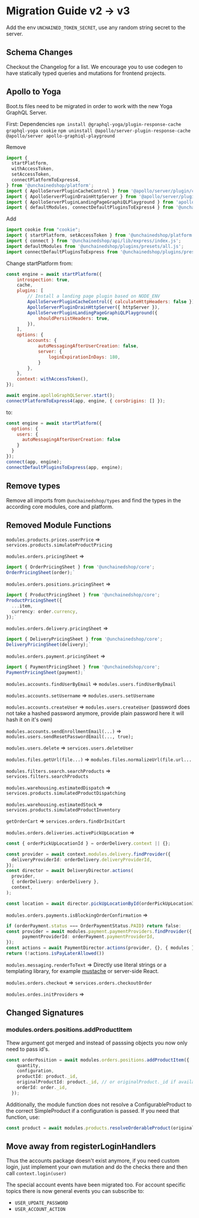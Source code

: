 # Migration Guide v2 -> v3

Add the env `UNCHAINED_TOKEN_SECRET`, use any random string secret to the server.

## Schema Changes

Checkout the Changelog for a list. We encourage you to use codegen to have statically typed queries and
mutations for frontend projects.

## Apollo to Yoga

Boot.ts files need to be migrated in order to work with the new Yoga GraphQL Server.

First: Dependencies `npm install @graphql-yoga/plugin-response-cache graphql-yoga cookie`
`npm uninstall @apollo/server-plugin-response-cache @apollo/server apollo-graphiql-playground`

Remove

```js
import {
  startPlatform,
  withAccessToken,
  setAccessToken,
  connectPlatformToExpress4,
} from '@unchainedshop/platform';
import { ApolloServerPluginCacheControl } from '@apollo/server/plugin/cacheControl';
import { ApolloServerPluginDrainHttpServer } from '@apollo/server/plugin/drainHttpServer';
import { ApolloServerPluginLandingPageGraphiQLPlayground } from 'apollo-graphiql-playground';
import { defaultModules, connectDefaultPluginsToExpress4 } from '@unchainedshop/plugins';
```

Add

```js
import cookie from "cookie";
import { startPlatform, setAccessToken } from '@unchainedshop/platform';
import { connect } from '@unchainedshop/api/lib/express/index.js';
import defaultModules from '@unchainedshop/plugins/presets/all.js';
import connectDefaultPluginsToExpress from '@unchainedshop/plugins/presets/all-express.js';
```

Change startPlatform from:

```js
const engine = await startPlatform({
    introspection: true,
    cache,
    plugins: [
        // Install a landing page plugin based on NODE_ENV
        ApolloServerPluginCacheControl({ calculateHttpHeaders: false }),
        ApolloServerPluginDrainHttpServer({ httpServer }),
        ApolloServerPluginLandingPageGraphiQLPlayground({
            shouldPersistHeaders: true,
        }),
    ],
    options: {
        accounts: {
            autoMessagingAfterUserCreation: false,
            server: {
                loginExpirationInDays: 180,
            }
        },
    },
    context: withAccessToken(),
});

await engine.apolloGraphQLServer.start();
connectPlatformToExpress4(app, engine, { corsOrigins: [] });
```

to:

```js
const engine = await startPlatform({
  options: {
    users: {
      autoMessagingAfterUserCreation: false
    }
  }
});
connect(app, engine);
connectDefaultPluginsToExpress(app, engine);

```

## Remove types

Remove all imports from `@unchainedshop/types` and find the types in the according core modules, core and
platform.


## Removed Module Functions

`modules.products.prices.userPrice` => `services.products.simulateProductPricing`

`modules.orders.pricingSheet` =>
```ts
import { OrderPricingSheet } from '@unchainedshop/core';
OrderPricingSheet(order);`
```

`modules.orders.positions.pricingSheet` =>
```ts
import { ProductPricingSheet } from '@unchainedshop/core';
ProductPricingSheet({
  ...item,
  currency: order.currency,
});`
```


`modules.orders.delivery.pricingSheet` =>
```ts
import { DeliveryPricingSheet } from '@unchainedshop/core';
DeliveryPricingSheet(delivery);`
```

`modules.orders.payment.pricingSheet` =>
```ts
import { PaymentPricingSheet } from '@unchainedshop/core';
PaymentPricingSheet(payment);`
```

`modules.accounts.findUserByEmail` => `modules.users.findUserByEmail`

`modules.accounts.setUsername` => `modules.users.setUsername`

`modules.accounts.createUser` => `modules.users.createUser` (password does not take a hashed password
anymore, provide plain password here it will hash it on it's own)

`modules.accounts.sendEnrollmentEmail(...)` => `modules.users.sendResetPasswordEmail(..., true);`

`modules.users.delete` => `services.users.deleteUser`

`modules.files.getUrl(file...)` => `modules.files.normalizeUrl(file.url...`

`modules.filters.search.searchProducts` => `services.filters.searchProducts`

`modules.warehousing.estimatedDispatch` => `services.products.simulatedProductDispatching`

`modules.warehousing.estimatedStock` => `services.products.simulatedProductInventory`

`getOrderCart` => `services.orders.findOrInitCart`

`modules.orders.deliveries.activePickUpLocation` => 
```ts
const { orderPickUpLocationId } = orderDelivery.context || {};

const provider = await context.modules.delivery.findProvider({
  deliveryProviderId: orderDelivery.deliveryProviderId,
});
const director = await DeliveryDirector.actions(
  provider,
  { orderDelivery: orderDelivery },
  context,
);

const location = await director.pickUpLocationById(orderPickUpLocationId);
```

`modules.orders.payments.isBlockingOrderConfirmation` =>
```ts
if (orderPayment.status === OrderPaymentStatus.PAID) return false:
const provider = await modules.payment.paymentProviders.findProvider({
      paymentProviderId: orderPayment.paymentProviderId,
});
const actions = await PaymentDirector.actions(provider, {}, { modules });
return (!actions.isPayLaterAllowed())
```

`modules.messaging.renderToText` => Directly use literal strings or a templating library, for example [mustache](https://www.npmjs.com/package/mustache) or server-side React.

`modules.orders.checkout` => `services.orders.checkoutOrder`

`modules.ordes.initProviders` => 

## Changed Signatures

### modules.orders.positions.addProductItem

Thew argument got merged and instead of passsing objects you now only need to pass id's.

```ts
const orderPosition = await modules.orders.positions.addProductItem({
    quantity,
    configuration,
    productId: product._id,
    originalProductId: product._id, // or originalProduct._id if available,
    orderId: order._id,
  });
```

Additionally, the module function does not resolve a ConfigurableProduct to the correct SimpleProduct if a configuration is passed. If you need that function, use:
```ts
const product = await modules.products.resolveOrderableProduct(originalProduct, { configuration });
```


## Move away from registerLoginHandlers

Thus the accounts package doesn't exist anymore, if you need custom login, just implement your own mutation and do the checks there and then call `context.login(user)`

The special account events have been migrated too. For account specific topics there is now general events you can subscribe to:

- `USER_UPDATE_PASSWORD`
- `USER_ACCOUNT_ACTION`

